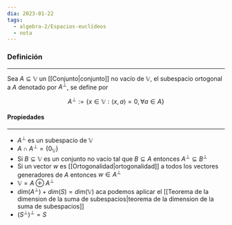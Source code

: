 ```yaml
---
dia: 2023-01-22
tags:
  - algebra-2/Espacios-euclídeos
  - nota
---
```

### Definición
---
Sea $A \subseteq \mathbb{V}$ un [[Conjunto|conjunto]] no vacío de $\mathbb{V}$, el subespacio ortogonal a $A$ denotado por $A^\perp$, se define por

$$ A^\perp := \{x \in \mathbb{V} : \langle x, a \rangle = 0, \forall a \in A \} $$

#### Propiedades
---
 * $A^\perp$ es un subespacio de $\mathbb{V}$
 * $A \cap A^\perp = \{0_\mathbb{V}\}$
 * Si $B \subseteq \mathbb{V}$ es un conjunto no vacío tal que $B \subseteq A$ entonces $A^\perp \subseteq B^\perp$
 * Si un vector $w$ es [[Ortogonalidad|ortogonalidad]] a todos los vectores generadores de $A$ entonces $w \in A^\perp$
 * $\mathbb{V} = A \oplus A^\perp$
 * $dim(A^\perp) + dim(S) = dim(\mathbb{V})$ aca podemos aplicar el [[Teorema de la dimension de la suma de subespacios|teorema de la dimension de la suma de subespacios]]
 * $(S^\perp)^\perp = S$